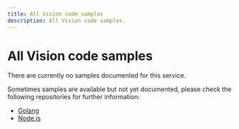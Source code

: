 ```yaml
---
title: All Vision code samples
description: All Vision code samples.
---
```


# All Vision code samples
There are currently no samples documented for this service.

Sometimes samples are available but not yet documented, please check the following repositories for further information:

- [Golang](https://github.com/animeapis/golang-samples)
- [Node.js](https://github.com/animeapis/nodejs-samples)
